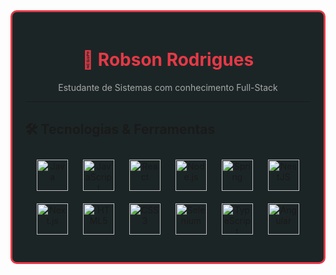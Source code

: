 <div style="border: 3px solid #E63946; border-radius: 10px; padding: 20px; background-color: #1C2526; margin: 0 auto; max-width: 800px;">

<h1 align="center" style="color: #E63946;">👾 Robson Rodrigues</h1>
<p align="center" style="color: #A8A8A8;">Estudante de Sistemas com conhecimento Full-Stack</p>

---

## 🛠️ Tecnologias & Ferramentas

<p align="center">
  <img src="https://cdn.jsdelivr.net/gh/devicons/devicon@latest/icons/java/java-plain-wordmark.svg" alt="Java" width="50" height="50" style="margin: 10px;"/>
  <img src="https://cdn.jsdelivr.net/gh/devicons/devicon@latest/icons/javascript/javascript-original.svg" alt="JavaScript" width="50" height="50" style="margin: 10px;"/>
  <img src="https://cdn.jsdelivr.net/gh/devicons/devicon@latest/icons/react/react-original-wordmark.svg" alt="React" width="50" height="50" style="margin: 10px;"/>
  <img src="https://cdn.jsdelivr.net/gh/devicons/devicon@latest/icons/nodejs/nodejs-original-wordmark.svg" alt="Node.js" width="50" height="50" style="margin: 10px;"/>
  <img src="https://cdn.jsdelivr.net/gh/devicons/devicon@latest/icons/spring/spring-original-wordmark.svg" alt="Spring" width="50" height="50" style="margin: 10px;"/>
  <img src="https://cdn.jsdelivr.net/gh/devicons/devicon@latest/icons/nestjs/nestjs-original.svg" alt="NestJS" width="50" height="50" style="margin: 10px;"/>
  <img src="https://cdn.jsdelivr.net/gh/devicons/devicon@latest/icons/nextjs/nextjs-original.svg" alt="Next.js" width="50" height="50" style="margin: 10px;"/>
  <img src="https://cdn.jsdelivr.net/gh/devicons/devicon@latest/icons/html5/html5-original.svg" alt="HTML5" width="50" height="50" style="margin: 10px;"/>
  <img src="https://cdn.jsdelivr.net/gh/devicons/devicon@latest/icons/css3/css3-original.svg" alt="CSS3" width="50" height="50" style="margin: 10px;"/>
  <img src="https://cdn.jsdelivr.net/gh/devicons/devicon@latest/icons/selenium/selenium-original.svg" alt="Selenium" width="50" height="50" style="margin: 10px;"/>
  <img src="https://cdn.jsdelivr.net/gh/devicons/devicon@latest/icons/typescript/typescript-original.svg" alt="TypeScript" width="50" height="50" style="margin: 10px;"/>
  <img src="https://cdn.jsdelivr.net/gh/devicons/devicon@latest/icons/angular/angular-original.svg" alt="Angular" width="50" height="50" style="margin: 10px;"/>
</p>

</div>

